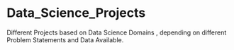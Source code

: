 # Data_Science_Projects
Different Projects based on Data Science Domains , depending on different Problem Statements and Data Available.
